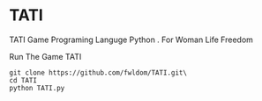 # TATI
TATI Game Programing Languge Python . For Woman Life Freedom

Run The Game TATI
```
git clone https://github.com/fwldom/TATI.git\
cd TATI
python TATI.py
